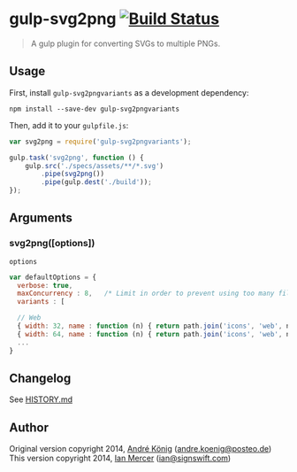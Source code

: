 # gulp-svg2png [![Build Status](https://travis-ci.org/akoenig/gulp-svg2png.png?branch=master)](https://travis-ci.org/akoenig/gulp-svg2png)

> A gulp plugin for converting SVGs to multiple PNGs.


## Usage

First, install `gulp-svg2pngvariants` as a development dependency:

```shell
npm install --save-dev gulp-svg2pngvariants
```

Then, add it to your `gulpfile.js`:

```javascript
var svg2png = require('gulp-svg2pngvariants');

gulp.task('svg2png', function () {
    gulp.src('./specs/assets/**/*.svg')
        .pipe(svg2png())
        .pipe(gulp.dest('./build'));
});
```

## Arguments

### svg2png([options])

`options`

```javascript
var defaultOptions = {
  verbose: true,
  maxConcurrency : 8,   /* Limit in order to prevent using too many file handles */
  variants : [

  // Web 
  { width: 32, name : function (n) { return path.join('icons', 'web', n + "_32x32");}},
  { width: 64, name : function (n) { return path.join('icons', 'web', n + "_64x64");}}
  ...
}
```

## Changelog

See [HISTORY.md](https://github.com/ianmercer/gulp-svg2png/blob/master/HISTORY.md)

## Author

Original version copyright 2014, [André König](http://iam.andrekoenig.info) (andre.koenig@posteo.de)
This version copyright 2014, [Ian Mercer](http://blog.abodit.com) (ian@signswift.com)